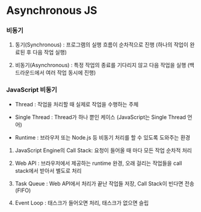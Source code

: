 # Asynchronous JS

### 비동기

1. 동기(Synchronous) : 프로그램의 실행 흐름이 순차적으로 진행 (하나의 작업이 완료된 후 다음 작업 실행)

2. 비동기(Asynchronous) : 특정 작업의 종료를 기다리지 않고 다음 작업을 실행 (백드라운드에서 여러 작업 동시에 진행) 

### JavaScript 비동기 

- Thread : 작업을 처리할 때 실제로 작업을 수행하는 주체 

- Single Thread : Thread가 하나 뿐인 케이스 (JavaScript는 Single Thread 언어)

- Runtime : 브라우저 또는 Node.js 등 비동기 처리를 할 수 있도록 도와주는 환경 

1. JavaScript Engine의 Call Stack: 요청이 들어올 때 마다 모든 작업 순차적 처리 

2. Web API : 브라우저에서 제공하는 runtime 완경, 오래 걸리는 작업들을 call stack에서 받아서 별도로 처리

3. Task Queue : Web API에서 처리가 끝난 작업들 저장, Call Stack이 빈다면 전송 (FIFO)

4. Event Loop : 태스크가 들어오면 처리, 태스크가 없으면 슬립 


